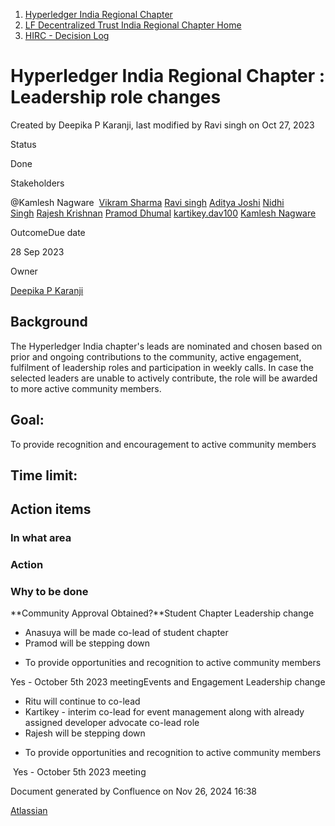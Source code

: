 1. [Hyperledger India Regional Chapter](index.html)
2. [LF Decentralized Trust India Regional Chapter Home](LF-Decentralized-Trust-India-Regional-Chapter-Home_19169282.html)
3. [HIRC - Decision Log](HIRC---Decision-Log_19169475.html)

# Hyperledger India Regional Chapter : Leadership role changes

Created by Deepika P Karanji, last modified by Ravi singh on Oct 27, 2023

Status

Done

Stakeholders

@Kamlesh Nagware  [Vikram Sharma](https://lf-hyperledger.atlassian.net/wiki/people/712020:af0c3f29-e190-4dc2-9098-9266b1dc0dab?ref=confluence) [Ravi singh](https://lf-hyperledger.atlassian.net/wiki/people/6207b125f5d29a0068fd3a32?ref=confluence) [Aditya Joshi](https://lf-hyperledger.atlassian.net/wiki/people/5a5129ceb12c7029722bbcac?ref=confluence) [Nidhi Singh](https://lf-hyperledger.atlassian.net/wiki/people/712020:0f4b10ea-b6e4-43be-8d68-0fbeb9d94639?ref=confluence) [Rajesh Krishnan](https://lf-hyperledger.atlassian.net/wiki/people/712020:edfbbf83-28be-4c2e-8863-7b0570fb781e?ref=confluence) [Pramod Dhumal](https://lf-hyperledger.atlassian.net/wiki/people/557058:427a3e79-fd4e-4ef4-8cd7-8b2ea92d65e7?ref=confluence) [kartikey.dav100](https://lf-hyperledger.atlassian.net/wiki/people/5d5fd1d08de8420ca06d3048?ref=confluence) [Kamlesh Nagware](https://lf-hyperledger.atlassian.net/wiki/people/5d258d2afd3b8b0c278eb1aa?ref=confluence) 

OutcomeDue date

28 Sep 2023

Owner

[Deepika P Karanji](https://lf-hyperledger.atlassian.net/wiki/people/712020:34119971-4220-42fd-b14f-cf9dee0205ef?ref=confluence) 

## **Background**

The Hyperledger India chapter's leads are nominated and chosen based on prior and ongoing contributions to the community, active engagement, fulfilment of leadership roles and participation in weekly calls. In case the selected leaders are unable to actively contribute, the role will be awarded to more active community members. 

## **Goal:**

To provide recognition and encouragement to active community members

## **Time limit:**

## **Action items**

### **In what area**

### **Action**

### **Why to be done**

**Community Approval Obtained?**Student Chapter Leadership change

- Anasuya will be made co-lead of student chapter
- Pramod will be stepping down

<!--THE END-->

- To provide opportunities and recognition to active community members

Yes - October 5th 2023 meetingEvents and Engagement Leadership change

- Ritu will continue to co-lead
- Kartikey - interim co-lead for event management along with already assigned developer advocate co-lead role
- Rajesh will be stepping down

<!--THE END-->

- To provide opportunities and recognition to active community members

 Yes - October 5th 2023 meeting

Document generated by Confluence on Nov 26, 2024 16:38

[Atlassian](http://www.atlassian.com/)
